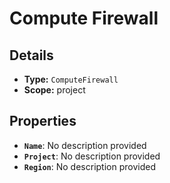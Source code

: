 # Compute Firewall

## Details

- **Type:** `ComputeFirewall`
- **Scope:** project

## Properties

- **`Name`**: No description provided
- **`Project`**: No description provided
- **`Region`**: No description provided
